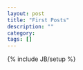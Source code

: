 ```yaml
---
layout: post
title: "First Posts"
description: ""
category: 
tags: []
---
```

{% include JB/setup %}
